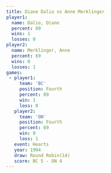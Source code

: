 ```yaml
---
title: Diane Dalio vs Anne Merklinger
player1:                
  name: Dalio, Diane    
  percent: 89           
  wins: 1               
  losses: 0             
player2:                
  name: Merklinger, Anne
  percent: 69           
  wins: 0               
  losses: 1             
games:
 - player1:          
     team: 'BC'      
     position: Fourth
     percent: 89     
     win: 1          
     loss: 0         
   player2:          
     team: 'ON'      
     position: Fourth
     percent: 69     
     win: 0          
     loss: 1         
   event: Hearts        
   year: 1994           
   draw: Round Robin(14)
   score: BC 5 - ON 4   
---
```

